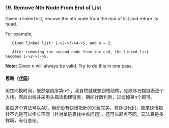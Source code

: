 ### 19. Remove Nth Node From End of List

Given a linked list, remove the *n*th node from the end of list and return its head.

For example,

```
   Given linked list: 1->2->3->4->5, and n = 2.

   After removing the second node from the end, the linked list becomes 1->2->3->5.
```

**Note:**
Given *n* will always be valid.
Try to do this in one pass.

#### 思路（[代码](https://github.com/sherlock-y/LeetCode/blob/master/src/main/java/org/sherlocky/leetcode/linkedlist/removeNthNodeFromEndofList/Solution.java)）

用空间换时间，既然是倒序第n个，我自然就联想到栈结构，先顺序扫描链表逐个入栈，然后出栈并采用头插法构建链表，期间计数判断，过滤掉第n个即可。

虽然这个算法可以AC，但却没有快慢指针的方案完美，具体见[代码](https://discuss.leetcode.com/topic/7031/simple-java-solution-in-one-pass)，原来快慢指针不光是可以步长不同（针对单链表找中点问题），还可以起点不同，玩法真是多样啊，有待总结。